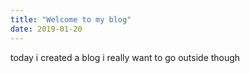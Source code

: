 ```yaml
---
title: "Welcome to my blog"
date: 2019-01-20
---
```

today i created a blog i really want to go outside though

